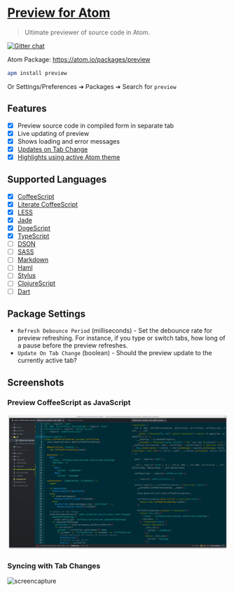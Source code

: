 # [Preview for Atom](https://github.com/Glavin001/atom-preview)

> Ultimate previewer of source code in Atom.

[![Gitter chat](https://badges.gitter.im/Glavin001/atom-preview.png)](https://gitter.im/Glavin001/atom-preview)

Atom Package: https://atom.io/packages/preview

```bash
apm install preview
```

Or Settings/Preferences ➔ Packages ➔ Search for `preview`

## Features

- [x] Preview source code in compiled form in separate tab
- [x] Live updating of preview
- [x] Shows loading and error messages
- [x] [Updates on Tab Change](https://github.com/Glavin001/atom-coffeescript-preview/issues/3)
- [x] [Highlights using active Atom theme](https://github.com/Glavin001/atom-coffeescript-preview/issues/5)

## Supported Languages

- [x] [CoffeeScript](https://github.com/Glavin001/atom-preview/issues/1)
- [x] [Literate CoffeeScript](https://github.com/Glavin001/atom-preview/pull/18)
- [x] [LESS](https://github.com/Glavin001/atom-preview/issues/2)
- [x] [Jade](https://github.com/Glavin001/atom-preview/issues/8)
- [x] [DogeScript](https://github.com/Glavin001/atom-preview/issues/12)
- [x] [TypeScript](https://github.com/Glavin001/atom-preview/issues/5)
- [ ] [DSON](https://github.com/Glavin001/atom-preview/issues/13)
- [ ] [SASS](https://github.com/Glavin001/atom-preview/issues/3)
- [ ] [Markdown](https://github.com/Glavin001/atom-preview/issues/7)
- [ ] [Haml](https://github.com/Glavin001/atom-preview/issues/9)
- [ ] [Stylus](https://github.com/Glavin001/atom-preview/issues/21)
- [ ] [ClojureScript](https://github.com/Glavin001/atom-preview/issues/15)
- [ ] [Dart](https://github.com/Glavin001/atom-preview/issues/14)

## Package Settings

- `Refresh Debounce Period` (milliseconds) -
Set the debounce rate for preview refreshing.
For instance, if you type or switch tabs,
how long of a pause before the preview refreshes.
- `Update On Tab Change` (boolean) -
Should the preview update to the currently active tab?

## Screenshots

### Preview CoffeeScript as JavaScript

![screenshot](https://raw.githubusercontent.com/Glavin001/atom-coffeescript-preview/master/screenshot.png)

### Syncing with Tab Changes

![screencapture](https://cloud.githubusercontent.com/assets/1885333/3576573/99212e10-0b93-11e4-8cd5-9da29e9230dd.gif)


[npm]: https://www.npmjs.org/package/generator-atom-package
[atom-doc]: https://atom.io/docs/latest/creating-a-package "Official documentation"
